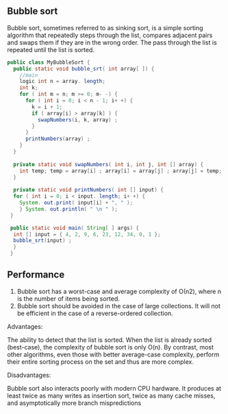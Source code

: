 ## Bubble sort

Bubble sort, sometimes referred to as sinking sort, is a simple sorting algorithm that repeatedly steps through the list, compares adjacent pairs and swaps them if they are in the wrong order. The pass through the list is repeated until the list is sorted. 


```java
public class MyBubbleSort { 
  public static void bubble_srt( int array[ ]) {
    //main 
    logic int n = array. length; 
    int k;
    for ( int m = n; m >= 0; m- -) {
      for ( int i = 0; i < n - 1; i+ +) { 
        k = i + 1; 
        if ( array[i] > array[k] ) { 
          swapNumbers(i, k, array) ; 
        } 
      } 
      printNumbers(array) ; 
    } 
  } 
  
  private static void swapNumbers( int i, int j, int [] array) { 
    int temp; temp = array[i] ; array[i] = array[j] ; array[j] = temp; 
  } 
  
  private static void printNumbers( int [] input) { 
  for ( int i = 0; i < input. length; i+ +) { 
    System. out.print( input[i] + ", " );
    } System. out.println( " \n " );
 } 

 public static void main( String[ ] args) { 
  int [] input = { 4, 2, 9, 6, 23, 12, 34, 0, 1 }; 
  bubble_srt(input) ; 
  } 
 } 
 ```
 
 ## Performance
 
 
 1. Bubble sort has a worst-case and average complexity of О(n2), where n is the number of items being sorted.
 2. Bubble sort should be avoided in the case of large collections. It will not be efficient in the case of a reverse-ordered collection.
 
 
 
 Advantages:
 
The ability to detect that the list is sorted. When the list is already sorted (best-case), 
    the complexity of bubble sort is only O(n). 
    By contrast, most other algorithms, even those with better average-case complexity, 
    perform their entire sorting process on the set and thus are more complex. 
    
Disadvantages:

 Bubble sort also interacts poorly with modern CPU hardware. It produces at least twice as many writes as insertion sort, twice as many cache misses, and asymptotically more branch mispredictions
